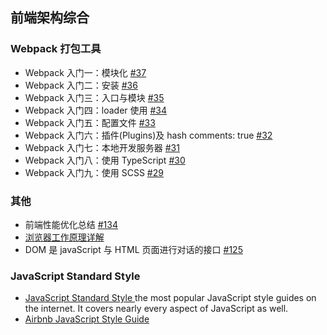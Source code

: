 
## 前端架构综合
### Webpack 打包工具
- Webpack 入门一：模块化 [#37](https://github.com/felix-cao/Blog/issues/37)
- Webpack 入门二：安装 [#36](https://github.com/felix-cao/Blog/issues/36)
- Webpack 入门三：入口与模块 [#35](https://github.com/felix-cao/Blog/issues/35)
- Webpack 入门四：loader 使用 [#34](https://github.com/felix-cao/Blog/issues/34)
- Webpack 入门五：配置文件 [#33](https://github.com/felix-cao/Blog/issues/33)
- Webpack 入门六：插件(Plugins)及 hash comments: true [#32](https://github.com/felix-cao/Blog/issues/32)
- Webpack 入门七：本地开发服务器 [#31](https://github.com/felix-cao/Blog/issues/31)
- Webpack 入门八：使用 TypeScript [#30](https://github.com/felix-cao/Blog/issues/30)
- Webpack 入门九：使用 SCSS [#29](https://github.com/felix-cao/Blog/issues/29)

### 其他
- 前端性能优化总结 [#134](https://github.com/felix-cao/Blog/issues/134)
- [浏览器工作原理详解](https://blog.csdn.net/u010794365/article/details/77982768)
- DOM 是 javaScript 与 HTML 页面进行对话的接口 [#125](https://github.com/felix-cao/Blog/issues/125)
### JavaScript Standard Style
- [JavaScript Standard Style ](https://github.com/standard/standard)
   the most popular JavaScript style guides on the internet. It covers nearly every aspect of JavaScript as well.
- [Airbnb JavaScript Style Guide](https://github.com/airbnb/javascript)
